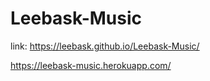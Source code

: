 # Leebask-Music
link: 
https://leebask.github.io/Leebask-Music/

https://leebask-music.herokuapp.com/
